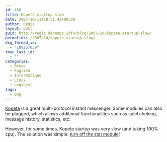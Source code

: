 ```yaml
---
id: 460
title: Kopete startup slow
date: 2007-10-11T18:51:42+00:00
author: Régis
layout: post
guid: http://regis.decamps.info/blog/2007/10/kopete-startup-slow/
permalink: /2007/10/kopete-startup-slow/
dsq_thread_id:
  - "189257059"
tmac_last_id:
  - ""
categories:
  - Brève
  - English
  - Informatique
  - Linux
  - Logiciel
tags:
  - Bug
---
```

[Kopete](http://kopete.kde.org/) is a great multi-protocol instant messenger. Some modules can also be plugged, which allows additional functionalities such as splel cheking, message history, statistics, etc.

However, for some times, Kopete startup was very slow (and taking 100% cpu). The solution was simple: [turn off the stat module](http://bugs.kde.org/show_bug.cgi?id=139347)!